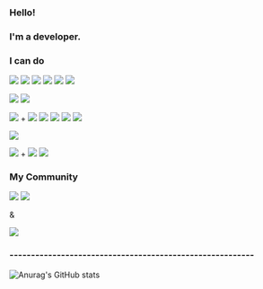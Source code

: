 ### Hello! 

### I'm a developer.

<!--
**Chanmi0205/Chanmi0205** is a ✨ _special_ ✨ repository because its `README.md` (this file) appears on your GitHub profile.

Here are some ideas to get you started:

- 🔭 I’m currently working on ...
- 🌱 I’m currently learning ...
- 👯 I’m looking to collaborate on ...
- 🤔 I’m looking for help with ...
- 💬 Ask me about ...
- 📫 How to reach me: ...
- 😄 Pronouns: ...
- ⚡ Fun fact: ...
-->

### I can do

<p align="center">
  
  <img src="https://img.shields.io/badge/HTML5-E34F26?style=flat-square&logo=HTML5&logoColor=white"/> <!-- html --> 
  <img src="https://img.shields.io/badge/CSS3-1572B6?style=flat-square&logo=CSS3&logoColor=white"/> <!-- css -->
  <img src="https://img.shields.io/badge/javascript-F7DF1E?style=flat-square&logo=JavaScript&logoColor=white"/> <!-- JavaScript -->
  <img src="https://img.shields.io/badge/Java-007396?style=flat-square&logo=Java&logoColor=white"/> <!-- Java -->
  <img src="https://img.shields.io/badge/Python-3766AB?style=flat-square&logo=Python&logoColor=white"/> <!-- Python -->
  <img src="https://img.shields.io/badge/C-A8B9CC?style=flat-square&logo=C&logoColor=white"/> <!-- C -->
  
  <img src="https://img.shields.io/badge/Mysql-E6B91E?style=flat-square&logo=MySql&logoColor=white"/> <!-- Mysql -->
  <img src="https://img.shields.io/badge/oracle-white?style=flat-square&logo=oracle&logoColor=red"/> <!-- oracle -->

  <img src="https://img.shields.io/badge/Spring-6DB33F?style=flat-square&logo=Spring&logoColor=FFFFFF"/> <!-- Spring --> + 
  <img src="https://img.shields.io/badge/springboot-6DB33F?style=flat-square&logo=springboot&logoColor=FFFFFF"/> <!-- Spring boot -->
  <img src="https://img.shields.io/badge/Thymeleaf-005F0F?style=flat-square&logo=thymeleaf&logoColor=FFFFFF"/> <!-- Spring Thymeleaf -->
  <img src="https://img.shields.io/badge/JPA-3C9B43?style=flat-square&logo=JPA&logoColor=white"/> <!-- JPA -->
  <img src="https://img.shields.io/badge/SpringDataJPA-3C9B43?style=flat-square&logo=SpringDataJPA&logoColor=white"/> <!-- SpringDataJPA -->
  <img src="https://img.shields.io/badge/Junit5-25A162?style=flat-square&logo=junit5&logoColor=FFFFFF"/> <!-- Spring Junit5 -->

  <img src="https://img.shields.io/badge/Node.js-5FA04E?style=flat-square&logo=nodedotjs&logoColor=FFFFFF"/> <!-- Node.js -->

  <img src="https://img.shields.io/badge/Github-181717?styled=for-the-badge&logo=github&logoColor=FFFFFF" /> <!-- Github --> + 
  <img src="https://img.shields.io/badge/GIT-F05032?styled=for-the-badge&logo=git&logoColor=FFFFFF" /> <!-- Git -->
  <img src="https://img.shields.io/badge/Sourcetree-0052CC?styled=for-the-badge&logo=sourcetree&logoColor=FFFFFF" /> <!-- Git -->
  <!-- <img src="https://img.shields.io/badge/{배지에 표시될 이름}-{배지 배경 색상}?styled=for-the-badge&logo={배지 로고}&logoColor={로고 색상}" /> -->

</p>

### My Community
<p>
  
  <a href="https://chanmi1.tistory.com/" target="_blank">
  <img src="https://img.shields.io/badge/BLOG-FFFFFF?style=flat-square&logo=Revolut&logoColor=000000"/></a> <!-- tistory -->
  
   <a href="https://www.acmicpc.net/user/chanmi1155" target="_blank">
  <img src="https://img.shields.io/badge/BAEKJOON-ffffff?style=flat-square"/></a> <!-- 백준 -->
  
   & 
   
   <a href="https://www.instagram.com/chanmi_47/" target="_blank">
  <img src="https://img.shields.io/badge/Instagram-E4405F?style=flat-square&logo=Instagram&logoColor=FFFFFF"/></a> <!-- 인스타그램 -->

</p>

### ---------------------------------------------------------

![Anurag's GitHub stats](https://github-readme-stats.vercel.app/api?username=Chanmi0205&theme=vue&show_icons=true)
